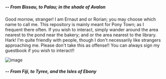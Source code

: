 ##### -- From Bissau, to Palau; in the shade of Avalon

Good morrow, stranger! I am Ernaut and or Rorian; you may choose which name to call me. This repository is mainly meant for Pony Town; as I frequent there often. If you wish to interact, simply wander around the area nearest to the pond near the bakery; and or the area nearest to the library. Hark! I'm quite friendly with people, though I don't necessarily like strangers approaching me. Please don't take this as offense!! You can always sign my guestbook if you wish to interact!!

![image](https://github.com/ernautical/ernautical/assets/161996176/900e462d-9ee6-42e0-a620-2d91c1fb4958)
##### -- From Fiji, to Tyree, and the Isles of Ebony
